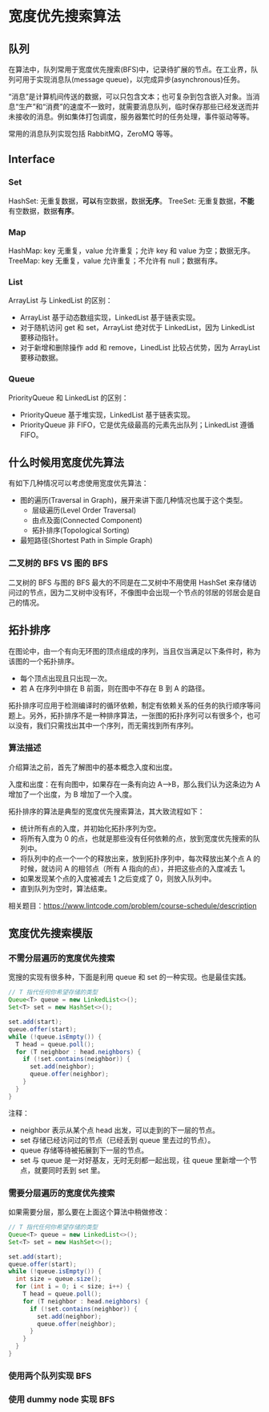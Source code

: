 # 宽度优先搜索算法

## 队列

在算法中，队列常用于宽度优先搜索(BFS)中，记录待扩展的节点。在工业界，队列可用于实现消息队(message queue)，以完成异步(asynchronous)任务。

“消息”是计算机间传送的数据，可以只包含文本；也可复杂到包含嵌入对象。当消息“生产”和“消费”的速度不一致时，就需要消息队列，临时保存那些已经发送而并未接收的消息。例如集体打包调度，服务器繁忙时的任务处理，事件驱动等等。

常用的消息队列实现包括 RabbitMQ，ZeroMQ 等等。

## Interface

### Set

HashSet: 无重复数据，**可以**有空数据，数据**无序**。
TreeSet: 无重复数据，**不能**有空数据，数据**有序**。

### Map

HashMap: key 无重复，value 允许重复；允许 key 和 value 为空；数据无序。
TreeMap: key 无重复，value 允许重复；不允许有 null；数据有序。

### List

ArrayList 与 LinkedList 的区别：

- ArrayList 基于动态数组实现，LinkedList 基于链表实现。
- 对于随机访问 get 和 set，ArrayList 绝对优于 LinkedList，因为 LinkedList 要移动指针。
- 对于新增和删除操作 add 和 remove，LinedList 比较占优势，因为 ArrayList 要移动数据。

### Queue

PriorityQueue 和 LinkedList 的区别：

- PriorityQueue 基于堆实现，LinkedList 基于链表实现。
- PriorityQueue 非 FIFO，它是优先级最高的元素先出队列；LinkedList 遵循 FIFO。

## 什么时候用宽度优先算法

有如下几种情况可以考虑使用宽度优先算法：

- 图的遍历(Traversal in Graph)，展开来讲下面几种情况也属于这个类型。
  - 层级遍历(Level Order Traversal)
  - 由点及面(Connected Component)
  - 拓扑排序(Topological Sorting)
- 最短路径(Shortest Path in Simple Graph)

### 二叉树的 BFS VS 图的 BFS

二叉树的 BFS 与图的 BFS 最大的不同是在二叉树中不用使用 HashSet 来存储访问过的节点，因为二叉树中没有环，不像图中会出现一个节点的邻居的邻居会是自己的情况。

## 拓扑排序

在图论中，由一个有向无环图的顶点组成的序列，当且仅当满足以下条件时，称为该图的一个拓扑排序。

- 每个顶点出现且只出现一次。
- 若 A 在序列中排在 B 前面，则在图中不存在 B 到 A 的路径。

拓扑排序可应用于检测编译时的循环依赖，制定有依赖关系的任务的执行顺序等问题上。另外，拓扑排序不是一种排序算法，一张图的拓扑序列可以有很多个，也可以没有，我们只需找出其中一个序列，而无需找到所有序列。

### 算法描述

介绍算法之前，首先了解图中的基本概念入度和出度。

入度和出度：在有向图中，如果存在一条有向边 A-->B，那么我们认为这条边为 A 增加了一个出度，为 B 增加了一个入度。

拓扑排序的算法是典型的宽度优先搜索算法，其大致流程如下：

- 统计所有点的入度，并初始化拓扑序列为空。
- 将所有入度为 0 的点，也就是那些没有任何依赖的点，放到宽度优先搜索的队列中。
- 将队列中的点一个一个的释放出来，放到拓扑序列中，每次释放出某个点 A 的时候，就访问 A 的相邻点（所有 A 指向的点），并把这些点的入度减去 1。
- 如果发现某个点的入度被减去 1 之后变成了 0，则放入队列中。
- 直到队列为空时，算法结束。

相关题目：https://www.lintcode.com/problem/course-schedule/description

## 宽度优先搜索模版

### 不需分层遍历的宽度优先搜索

宽搜的实现有很多种，下面是利用 queue 和 set 的一种实现。也是最佳实践。

``` java
// T 指代任何你希望存储的类型
Queue<T> queue = new LinkedList<>();
Set<T> set = new HashSet<>();

set.add(start);
queue.offer(start);
while (!queue.isEmpty()) {
  T head = queue.poll();
  for (T neighbor : head.neighbors) {
    if (!set.contains(neighbor)) {
      set.add(neighbor);
      queue.offer(neighbor);
    }
  }
}
```

注释：

- neighbor 表示从某个点 head 出发，可以走到的下一层的节点。
- set 存储已经访问过的节点（已经丢到 queue 里去过的节点）。
- queue 存储等待被拓展到下一层的节点。
- set 与 queue 是一对好基友，无时无刻都一起出现，往 queue 里新增一个节点，就要同时丢到 set 里。

### 需要分层遍历的宽度优先搜索

如果需要分层，那么要在上面这个算法中稍做修改：

``` java
// T 指代任何你希望存储的类型
Queue<T> queue = new LinkedList<>();
Set<T> set = new HashSet<>();

set.add(start);
queue.offer(start);
while (!queue.isEmpty()) {
  int size = queue.size();
  for (int i = 0; i < size; i++) {
    T head = queue.poll();
    for (T neighbor : head.neighbors) {
      if (!set.contains(neighbor)) {
        set.add(neighbor);
        queue.offer(neighbor);
      }
    }
  }
}
```

### 使用两个队列实现 BFS

### 使用 dummy node 实现 BFS